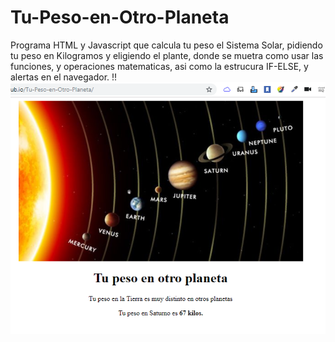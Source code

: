 # Tu-Peso-en-Otro-Planeta
Programa HTML y Javascript que calcula tu peso el Sistema Solar, pidiendo tu peso en Kilogramos y eligiendo el plante, donde se muetra como usar las funciones, y operaciones matematicas, asi como la estrucura IF-ELSE, y alertas en el navegador.
																	!!![](img/Imagen1.png)
																	
																	

